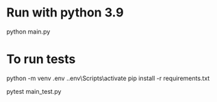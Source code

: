 # Run with python 3.9
python main.py

# To run tests
python -m venv .env
.\.env\Scripts\activate
pip install -r requirements.txt

pytest main_test.py